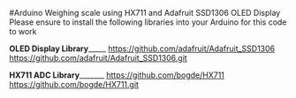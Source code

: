#Arduino Weighing scale using HX711 and Adafruit SSD1306 OLED Display
Please ensure to install the following libraries into your Arduino for this code to work

____________OLED Display Library_________________
https://github.com/adafruit/Adafruit_SSD1306
https://github.com/adafruit/Adafruit_SSD1306.git


____________HX711 ADC Library___________________
https://github.com/bogde/HX711
https://github.com/bogde/HX711.git